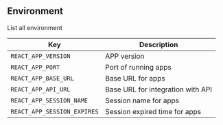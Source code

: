 ## Environment

List all environment

| Key | Description |
|-----|-------------|
| `REACT_APP_VERSION` | APP version |
| `REACT_APP_PORT` | Port of running apps |
| `REACT_APP_BASE_URL` | Base URL for apps |
| `REACT_APP_API_URL` | Base URL for integration with API |
| `REACT_APP_SESSION_NAME` | Session name for apps |
| `REACT_APP_SESSION_EXPIRES` | Session expired time for apps |